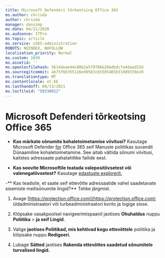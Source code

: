 ```yaml
---
title: Microsoft Defenderi tõrkeotsing Office 365
ms.author: chrisda
author: chrisda
manager: dansimp
ms.date: 04/21/2020
ms.audience: ITPro
ms.topic: article
ms.service: o365-administration
ROBOTS: NOINDEX, NOFOLLOW
localization_priority: Normal
ms.custom: 1039
ms.assetid: ''
ms.openlocfilehash: 5614deae44c08b2a5f9786b26bdbdcfa4daed15d
ms.sourcegitcommit: ab75f66355116e995b3cb5505465b31989339e28
ms.translationtype: MT
ms.contentlocale: et-EE
ms.lasthandoff: 08/13/2021
ms.locfileid: "58330812"
---
```

# <a name="troubleshooting-microsoft-defender-for-office-365"></a>Microsoft Defenderi tõrkeotsing Office 365

- **Kas märkate sõnumite kohaletoimetamise viivitusi?** Kasutage Microsoft Defender [for](https://docs.microsoft.com/microsoft-365/security/office-365-security/dynamic-delivery-and-previewing) Office 365 seif Manuste poliitikas suvandit Dünaamiline kohaletoimetamine. See aitab vältida sõnumi viivitusi, kaitstes adressaate pahatahtlike failide eest.

- **Kas soovite Microsoftile teatada valepositiivsetest või valenegatiivsetest?** Kasutage [edastuste explorerit.](https://protection.office.com/reportsubmission)

-** Kas teadsite, et saate seif ettevõtte adressaatide vahel saadetavate sisemiste meilisõnumite lingid?** Tehke järgmist.

  1. Avage [https://protection.office.com](https://protection.office.com) üldadministraatori või turbeadministraatori konto ja logige sisse.

  2. Klõpsake vasakpoolsel navigeerimispaanil jaotises **Ohuhaldus** nuppu **Poliitika** \> **ja seif Lingid**.

  3. Valige **jaotises Poliitikad, mis kehtivad kogu ettevõttele** poliitika ja klõpsake nuppu **Redigeeri.**

  4. Lubage **Sätted** jaotises **Rakenda ettevõttes saadetud sõnumitele turvalised lingid.**

